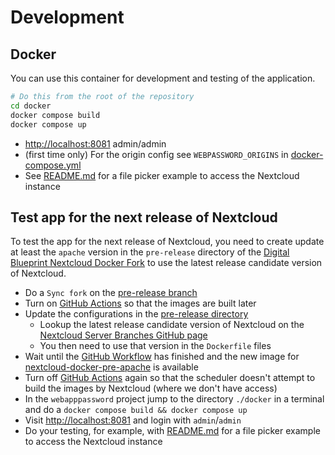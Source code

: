 # Development

## Docker

You can use this container for development and testing of the application.

```bash
# Do this from the root of the repository
cd docker
docker compose build
docker compose up
```

- <http://localhost:8081> admin/admin
- (first time only) For the origin config see `WEBPASSWORD_ORIGINS` in [docker-compose.yml](../docker/docker-compose.yml>)
- See [README.md](../README.md#Example) for a file picker example to access the Nextcloud instance

## Test app for the next release of Nextcloud

To test the app for the next release of Nextcloud, you need to create update at least the `apache` version in
the `pre-release` directory of the [Digital Blueprint Nextcloud Docker Fork](https://github.com/digital-blueprint/nextcloud-docker/tree/pre-release/pre-release)
to use the latest release candidate version of Nextcloud.

- Do a `Sync fork` on the [pre-release branch](https://github.com/digital-blueprint/nextcloud-docker/tree/pre-release)
- Turn on [GitHub Actions](https://github.com/digital-blueprint/nextcloud-docker/settings/actions)
  so that the images are built later
- Update the configurations in the [pre-release directory](https://github.com/digital-blueprint/nextcloud-docker/tree/pre-release/pre-release)
  - Lookup the latest release candidate version of Nextcloud on the [Nextcloud Server Branches GitHub page](https://github.com/nextcloud/server/branches/all)
  - You then need to use that version in the `Dockerfile` files
- Wait until the [GitHub Workflow](https://github.com/digital-blueprint/nextcloud-docker/actions/workflows/build-deploy-pre-images.yml)
  has finished and the new image for [nextcloud-docker-pre-apache](https://github.com/digital-blueprint/nextcloud-docker/pkgs/container/nextcloud-docker-pre-apache)
  is available
- Turn off [GitHub Actions](https://github.com/digital-blueprint/nextcloud-docker/settings/actions) again
  so that the scheduler doesn't attempt to build the images by Nextcloud (where we don't have access)
- In the `webapppassword` project jump to the directory `./docker` in a terminal and do a `docker compose build && docker compose up`
- Visit <http://localhost:8081> and login with `admin`/`admin`
- Do your testing, for example, with [README.md](../README.md#Example) for a file picker example to access the Nextcloud instance
